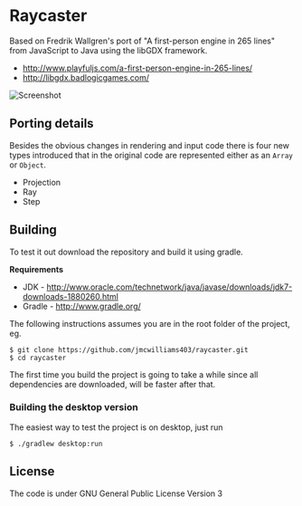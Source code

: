 # Raycaster

Based on Fredrik Wallgren's port of "A first-person engine in 265 lines" from JavaScript to Java using the libGDX framework. 

* http://www.playfuljs.com/a-first-person-engine-in-265-lines/
* http://libgdx.badlogicgames.com/

![Screenshot](https://pbs.twimg.com/media/FYStdbOWYAEApAF.jpg:large)

## Porting details

Besides the obvious changes in rendering and input code there is four new types introduced that in the original code are represented either as an `Array` or `Object`.

* Projection
* Ray
* Step

## Building

To test it out download the repository and build it using gradle.

**Requirements**

* JDK - http://www.oracle.com/technetwork/java/javase/downloads/jdk7-downloads-1880260.html
* Gradle - http://www.gradle.org/

The following instructions assumes you are in the root folder of the project, eg.

    $ git clone https://github.com/jmcwilliams403/raycaster.git
    $ cd raycaster

The first time you build the project is going to take a while since all dependencies are downloaded, will be faster after that.

### Building the desktop version

The easiest way to test the project is on desktop, just run

    $ ./gradlew desktop:run

## License

The code is under GNU General Public License Version 3
